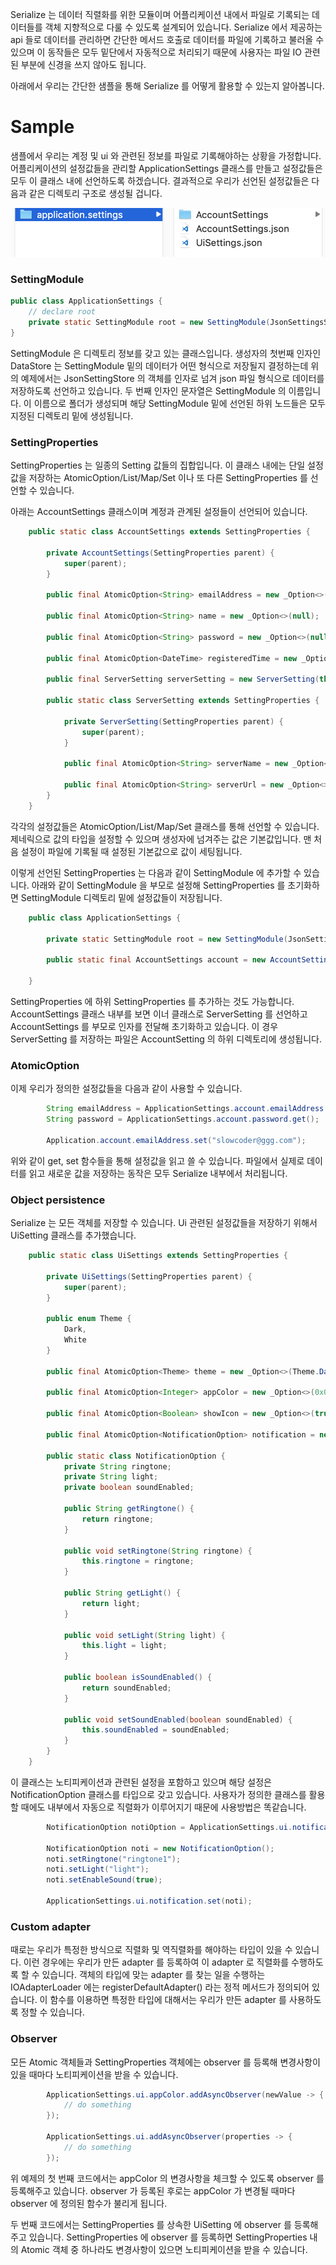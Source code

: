 Serialize 는 데이터 직렬화를 위한 모듈이며 어플리케이션 내에서 파일로 기록되는 데이터들를 객체 지향적으로 다룰 수 있도록
설계되어 있습니다. Serialize 에서 제공하는 api 들로 데이터를 관리하면 간단한 메서드 호출로 데이터를 파일에 기록하고 불러올 수 있으며
이 동작들은 모두 밑단에서 자동적으로 처리되기 때문에 사용자는 파일 IO 관련된 부분에 신경을 쓰지 않아도 됩니다.

아래에서 우리는 간단한 샘플을 통해 Serialize 를 어떻게 활용할 수 있는지 알아봅니다.

# Sample 
샘플에서 우리는 계정 및 ui 와 관련된 정보를 파일로 기록해야하는 상황을 가정합니다. 
어플리케이션의 설정값들을 관리할 ApplicationSettings 클래스를 만들고 설정값들은 모두 이 클래스 내에 선언하도록 하겠습니다.
결과적으로 우리가 선언된 설정값들은 다음과 같은 디렉토리 구조로 생성될 겁니다.

![sample](sample/Sample1.png)

### SettingModule
```java
public class ApplicationSettings {
    // declare root
    private static SettingModule root = new SettingModule(JsonSettingsStore.instance, "application.settings");
}
```

SettingModule 은 디렉토리 정보를 갖고 있는 클래스입니다. 생성자의 첫번째 인자인 DataStore 는 SettingModule 밑의 데이터가 어떤 형식으로 저장될지 결정하는데
위의 예제에서는 JsonSettingStore 의 객체를 인자로 넘겨 json 파일 형식으로 데이터를 저장하도록 선언하고 있습니다. 두 번째 인자인 문자열은
SettingModule 의 이름입니다. 이 이름으로 폴더가 생성되며 해당 SettingModule 밑에 선언된 하위 노드들은 모두 지정된 디렉토리 밑에 생성됩니다.

### SettingProperties
SettingProperties 는 일종의 Setting 값들의 집합입니다. 이 클래스 내에는 단일 설정값을 저장하는 AtomicOption/List/Map/Set 이나
또 다른 SettingProperties 를 선언할 수 있습니다.

아래는 AccountSettings 클래스이며 계정과 관계된 설정들이 선언되어 있습니다.
```java
    public static class AccountSettings extends SettingProperties {

        private AccountSettings(SettingProperties parent) {
            super(parent);
        }

        public final AtomicOption<String> emailAddress = new _Option<>(null);

        public final AtomicOption<String> name = new _Option<>(null);

        public final AtomicOption<String> password = new _Option<>(null);

        public final AtomicOption<DateTime> registeredTime = new _Option<>(null);

        public final ServerSetting serverSetting = new ServerSetting(this);

        public static class ServerSetting extends SettingProperties {

            private ServerSetting(SettingProperties parent) {
                super(parent);
            }

            public final AtomicOption<String> serverName = new _Option<>(null);

            public final AtomicOption<String> serverUrl = new _Option<>(null);
        }
    }
```
각각의 설정값들은 AtomicOption/List/Map/Set 클래스를 통해 선언할 수 있습니다. 제네릭으로 값의 타입을 설정할 수 있으며
생성자에 넘겨주는 값은 기본값입니다. 맨 처음 설정이 파일에 기록될 때 설정된 기본값으로 값이 세팅됩니다.

이렇게 선언된 SettingProperties 는 다음과 같이 SettingModule 에 추가할 수 있습니다.
아래와 같이 SettingModule 을 부모로 설정해 SettingProperties 를 초기화하면 SettingModule 디렉토리 밑에 설정값들이 저장됩니다.
```java
    public class ApplicationSettings {
    
        private static SettingModule root = new SettingModule(JsonSettingsStore.instance, "application.settings");
        
        public static final AccountSettings account = new AccountSettings(root); // SettingModule 을 부모로 설정
    
    }
```

SettingProperties 에 하위 SettingProperties 를 추가하는 것도 가능합니다. AccountSettings 클래스 내부를 보면 이너 클래스로 ServerSetting
를 선언하고 AccountSettings 를 부모로 인자를 전달해 초기화하고 있습니다. 이 경우 ServerSetting 를 저장하는 파일은 AccountSetting 의 하위 디렉토리에 
생성됩니다.


### AtomicOption
이제 우리가 정의한 설정값들을 다음과 같이 사용할 수 있습니다.

```java
        String emailAddress = ApplicationSettings.account.emailAddress.get();
        String password = ApplicationSettings.account.password.get();
        
        Application.account.emailAddress.set("slowcoder@ggg.com");
```
위와 같이 get, set 함수들을 통해 설정값을 읽고 쓸 수 있습니다. 파일에서 실제로 데이터를 읽고 새로운 값을 저장하는 동작은 모두 Serialize 내부에서 처리됩니다.

### Object persistence
Serialize 는 모든 객체를 저장할 수 있습니다. Ui 관련된 설정값들을 저장하기 위해서 UiSetting 클래스를 추가했습니다. 
```java
    public static class UiSettings extends SettingProperties {

        private UiSettings(SettingProperties parent) {
            super(parent);
        }

        public enum Theme {
            Dark,
            White
        }

        public final AtomicOption<Theme> theme = new _Option<>(Theme.Dark);

        public final AtomicOption<Integer> appColor = new _Option<>(0x0);

        public final AtomicOption<Boolean> showIcon = new _Option<>(true);

        public final AtomicOption<NotificationOption> notification = new _Option<>(null);

        public static class NotificationOption {
            private String ringtone;
            private String light;
            private boolean soundEnabled;

            public String getRingtone() {
                return ringtone;
            }

            public void setRingtone(String ringtone) {
                this.ringtone = ringtone;
            }

            public String getLight() {
                return light;
            }

            public void setLight(String light) {
                this.light = light;
            }

            public boolean isSoundEnabled() {
                return soundEnabled;
            }

            public void setSoundEnabled(boolean soundEnabled) {
                this.soundEnabled = soundEnabled;
            }
        }
    }
```
이 클래스는 노티피케이션과 관련된 설정을 포함하고 있으며 해당 설정은 NotificationOption 클래스를 타입으로 갖고 있습니다.
사용자가 정의한 클래스를 활용할 때에도 내부에서 자동으로 직렬화가 이루어지기 때문에 사용방법은 똑같습니다.
```java
        NotificationOption notiOption = ApplicationSettings.ui.notification.get();
        
        NotificationOption noti = new NotificationOption();
        noti.setRingtone("ringtone1");
        noti.setLight("light");
        noti.setEnableSound(true);
        
        ApplicationSettings.ui.notification.set(noti);
```

### Custom adapter
때로는 우리가 특정한 방식으로 직렬화 및 역직렬화를 해야하는 타입이 있을 수 있습니다. 이런 경우에는 우리가 만든 adapter 를 등록하여 이 adapter 로
직렬화를 수행하도록 할 수 있습니다. 객체의 타입에 맞는 adapter 를 찾는 일을 수행하는 IOAdapterLoader 에는 registerDefaultAdapter() 라는 정적
메서드가 정의되어 있습니다. 이 함수를 이용하면 특정한 타입에 대해서는 우리가 만든 adapter 를 사용하도록 정할 수 있습니다.

### Observer
모든 Atomic 객체들과 SettingProperties 객체에는 observer 를 등록해 변경사항이 있을 때마다 노티피케이션을 받을 수 있습니다.

```java
        ApplicationSettings.ui.appColor.addAsyncObserver(newValue -> {
            // do something
        });

        ApplicationSettings.ui.addAsyncObserver(properties -> {
            // do something
        });

```
위 예제의 첫 번째 코드에서는 appColor 의 변경사항을 체크할 수 있도록 observer 를 등록해주고 있습니다. observer 가 등록된 후로는
appColor 가 변경될 때마다 observer 에 정의된 함수가 불리게 됩니다.

두 번째 코드에서는 SettingProperties 를 상속한 UiSetting 에 observer 를 등록해주고 있습니다. SettingProperties 에 observer 를
등록하면 SettingProperties 내의 Atomic 객체 중 하나라도 변경사항이 있으면 노티피케이션을 받을 수 있습니다. 




